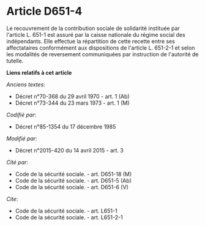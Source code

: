 # Article D651-4

Le recouvrement de la contribution sociale de solidarité instituée par l'article L. 651-1 est assuré par la caisse nationale
du régime social des indépendants. Elle effectue la répartition de cette recette entre ses affectataires conformément aux
dispositions de l'article L. 651-2-1 et selon les modalités de reversement communiquées par instruction de l'autorité de
tutelle.

**Liens relatifs à cet article**

_Anciens textes_:

  - Décret n°70-368 du 29 avril 1970 - art. 1 (Ab)
  - Décret n°73-344 du 23 mars 1973 - art. 1 (M)

_Codifié par_:

  - Décret n°85-1354 du 17 décembre 1985

_Modifié par_:

  - Décret n°2015-420 du 14 avril 2015 - art. 3

_Cité par_:

  - Code de la sécurité sociale. - art. D651-18 (M)
  - Code de la sécurité sociale. - art. D651-5 (Ab)
  - Code de la sécurité sociale. - art. D651-6 (V)

_Cite_:

  - Code de la sécurité sociale. - art. L651-1
  - Code de la sécurité sociale. - art. L651-2-1
